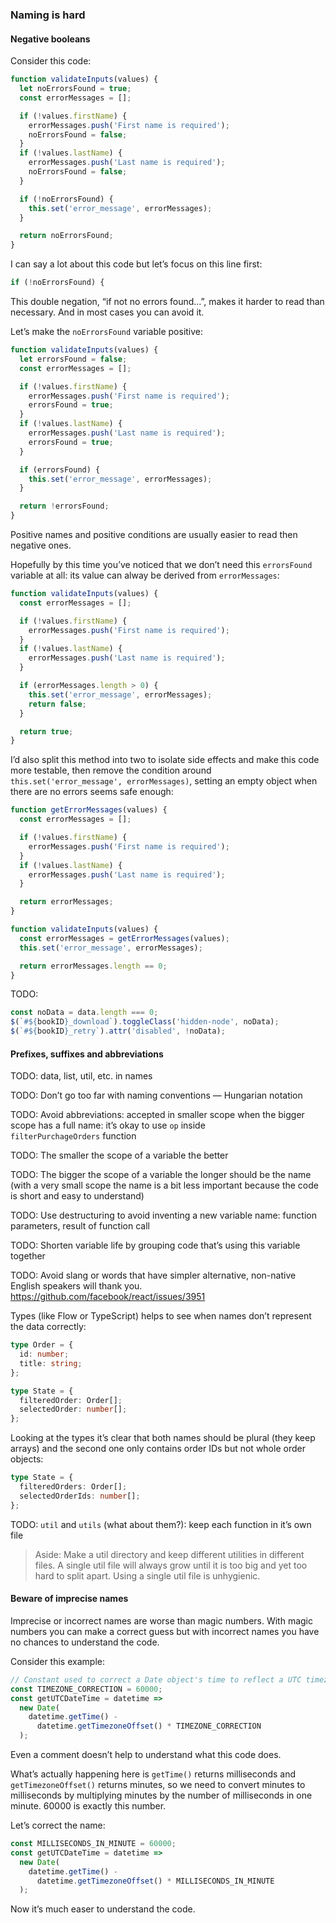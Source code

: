 ### Naming is hard

#### Negative booleans

Consider this code:

```js
function validateInputs(values) {
  let noErrorsFound = true;
  const errorMessages = [];

  if (!values.firstName) {
    errorMessages.push('First name is required');
    noErrorsFound = false;
  }
  if (!values.lastName) {
    errorMessages.push('Last name is required');
    noErrorsFound = false;
  }

  if (!noErrorsFound) {
    this.set('error_message', errorMessages);
  }

  return noErrorsFound;
}
```

I can say a lot about this code but let’s focus on this line first:

<!-- test-skip -->

```js
if (!noErrorsFound) {
```

This double negation, “if not no errors found…”, makes it harder to read than necessary. And in most cases you can avoid it.

Let’s make the `noErrorsFound` variable positive:

```js
function validateInputs(values) {
  let errorsFound = false;
  const errorMessages = [];

  if (!values.firstName) {
    errorMessages.push('First name is required');
    errorsFound = true;
  }
  if (!values.lastName) {
    errorMessages.push('Last name is required');
    errorsFound = true;
  }

  if (errorsFound) {
    this.set('error_message', errorMessages);
  }

  return !errorsFound;
}
```

Positive names and positive conditions are usually easier to read then negative ones.

Hopefully by this time you’ve noticed that we don’t need this `errorsFound` variable at all: its value can alway be derived from `errorMessages`:

```js
function validateInputs(values) {
  const errorMessages = [];

  if (!values.firstName) {
    errorMessages.push('First name is required');
  }
  if (!values.lastName) {
    errorMessages.push('Last name is required');
  }

  if (errorMessages.length > 0) {
    this.set('error_message', errorMessages);
    return false;
  }

  return true;
}
```

I’d also split this method into two to isolate side effects and make this code more testable, then remove the condition around `this.set('error_message', errorMessages)`, setting an empty object when there are no errors seems safe enough:

```js
function getErrorMessages(values) {
  const errorMessages = [];

  if (!values.firstName) {
    errorMessages.push('First name is required');
  }
  if (!values.lastName) {
    errorMessages.push('Last name is required');
  }

  return errorMessages;
}

function validateInputs(values) {
  const errorMessages = getErrorMessages(values);
  this.set('error_message', errorMessages);

  return errorMessages.length == 0;
}
```

TODO:

<!-- const $ = () => ({toggleClass: () => {}, attr: () => {}}), data = [], bookID = 'book' -->

```js
const noData = data.length === 0;
$(`#${bookID}_download`).toggleClass('hidden-node', noData);
$(`#${bookID}_retry`).attr('disabled', !noData);
```

#### Prefixes, suffixes and abbreviations

TODO: data, list, util, etc. in names

TODO: Don’t go too far with naming conventions — Hungarian notation

TODO: Avoid abbreviations: accepted in smaller scope when the bigger scope has a full name: it’s okay to use `op` inside `filterPurchageOrders` function

TODO: The smaller the scope of a variable the better

TODO: The bigger the scope of a variable the longer should be the name (with a very small scope the name is a bit less important because the code is short and easy to understand)

TODO: Use destructuring to avoid inventing a new variable name: function parameters, result of function call

TODO: Shorten variable life by grouping code that’s using this variable together

TODO: Avoid slang or words that have simpler alternative, non-native English speakers will thank you. https://github.com/facebook/react/issues/3951

Types (like Flow or TypeScript) helps to see when names don’t represent the data correctly:

```ts
type Order = {
  id: number;
  title: string;
};

type State = {
  filteredOrder: Order[];
  selectedOrder: number[];
};
```

Looking at the types it’s clear that both names should be plural (they keep arrays) and the second one only contains order IDs but not whole order objects:

<!-- type Order = { id: number, title: string } -->

```ts
type State = {
  filteredOrders: Order[];
  selectedOrderIds: number[];
};
```

TODO: `util` and `utils` (what about them?): keep each function in it’s own file

> Aside: Make a util directory and keep different utilities in different files. A single util file will always grow until it is too big and yet too hard to split apart. Using a single util file is unhygienic.

#### Beware of imprecise names

Imprecise or incorrect names are worse than magic numbers. With magic numbers you can make a correct guess but with incorrect names you have no chances to understand the code.

Consider this example:

```js
// Constant used to correct a Date object's time to reflect a UTC timezone
const TIMEZONE_CORRECTION = 60000;
const getUTCDateTime = datetime =>
  new Date(
    datetime.getTime() -
      datetime.getTimezoneOffset() * TIMEZONE_CORRECTION
  );
```

Even a comment doesn’t help to understand what this code does.

What’s actually happening here is `getTime()` returns milliseconds and `getTimezoneOffset()` returns minutes, so we need to convert minutes to milliseconds by multiplying minutes by the number of milliseconds in one minute. 60000 is exactly this number.

Let’s correct the name:

```js
const MILLISECONDS_IN_MINUTE = 60000;
const getUTCDateTime = datetime =>
  new Date(
    datetime.getTime() -
      datetime.getTimezoneOffset() * MILLISECONDS_IN_MINUTE
  );
```

Now it’s much easer to understand the code.

